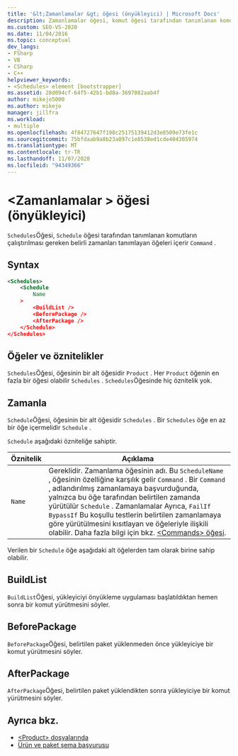 ```yaml
---
title: '&lt;Zamanlamalar &gt; öğesi (önyükleyici) | Microsoft Docs'
description: Zamanlamalar öğesi, komut öğesi tarafından tanımlanan komutların çalıştırılması gereken belirli zamanları tanımlayan Schedule öğelerini içerir.
ms.custom: SEO-VS-2020
ms.date: 11/04/2016
ms.topic: conceptual
dev_langs:
- FSharp
- VB
- CSharp
- C++
helpviewer_keywords:
- <Schedules> element [bootstrapper]
ms.assetid: 28d094cf-64f5-42b1-bd8a-3697082aab4f
author: mikejo5000
ms.author: mikejo
manager: jillfra
ms.workload:
- multiple
ms.openlocfilehash: 4f84727647f198c25175139412d3e8509e73fe1c
ms.sourcegitcommit: 75bfdaab9a8b23a097c1e8538ed1cde404305974
ms.translationtype: MT
ms.contentlocale: tr-TR
ms.lasthandoff: 11/07/2020
ms.locfileid: "94349366"
---
```

# <a name="ltschedulesgt-element-bootstrapper"></a>&lt;Zamanlamalar &gt; öğesi (önyükleyici)
`Schedules`Öğesi, `Schedule` öğesi tarafından tanımlanan komutların çalıştırılması gereken belirli zamanları tanımlayan öğeleri içerir `Command` .

## <a name="syntax"></a>Syntax

```xml
<Schedules>
    <Schedule
        Name
    >
        <BuildList />
        <BeforePackage />
        <AfterPackage />
    </Schedule>
</Schedules>
```

## <a name="elements-and-attributes"></a>Öğeler ve öznitelikler
 `Schedules`Öğesi, öğesinin bir alt öğesidir `Product` . Her `Product` öğenin en fazla bir öğesi olabilir `Schedules` . `Schedules`Öğesinde hiç öznitelik yok.

## <a name="schedule"></a>Zamanla
 `Schedule`Öğesi, öğesinin bir alt öğesidir `Schedules` . Bir `Schedules` öğe en az bir öğe içermelidir `Schedule` .

 `Schedule` aşağıdaki özniteliğe sahiptir.

|Öznitelik|Açıklama|
|---------------|-----------------|
|`Name`|Gereklidir. Zamanlama öğesinin adı. Bu `ScheduleName` , öğesinin özelliğine karşılık gelir `Command` . Bir `Command` , adlandırılmış zamanlamaya başvurduğunda, yalnızca bu öğe tarafından belirtilen zamanda yürütülür `Schedule` . Zamanlamalar Ayrıca, `FailIf` `BypassIf` Bu koşullu testlerin belirtilen zamanlamaya göre yürütülmesini kısıtlayan ve öğeleriyle ilişkili olabilir. Daha fazla bilgi için bkz. [ \<Commands> öğesi](../deployment/commands-element-bootstrapper.md).|

 Verilen bir `Schedule` öğe aşağıdaki alt öğelerden tam olarak birine sahip olabilir.

## <a name="buildlist"></a>BuildList
 `BuildList`Öğesi, yükleyiciyi önyükleme uygulaması başlatıldıktan hemen sonra bir komut yürütmesini söyler.

## <a name="beforepackage"></a>BeforePackage
 `BeforePackage`Öğesi, belirtilen paket yüklenmeden önce yükleyiciye bir komut yürütmesini söyler.

## <a name="afterpackage"></a>AfterPackage
 `AfterPackage`Öğesi, belirtilen paket yüklendikten sonra yükleyiciye bir komut yürütmesini söyler.

## <a name="see-also"></a>Ayrıca bkz.
- [\<Product> dosyalarında](../deployment/product-element-bootstrapper.md)
- [Ürün ve paket şema başvurusu](../deployment/product-and-package-schema-reference.md)